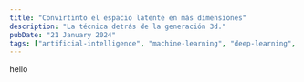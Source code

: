 ```yaml
---
title: "Convirtinto el espacio latente en más dimensiones"
description: "La técnica detrás de la generación 3d."
pubDate: "21 January 2024"
tags: ["artificial-intelligence", "machine-learning", "deep-learning", "draft"]
---
```


hello
